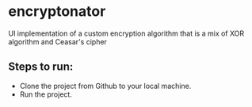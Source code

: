 # encryptonator

UI implementation of a custom encryption algorithm that is a mix of XOR algorithm and Ceasar's cipher

## Steps to run:
- Clone the project from Github to your local machine.
- Run the project.